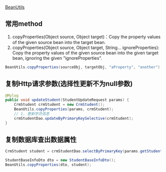 [BeanUtils](https://docs.spring.io/spring-framework/docs/current/javadoc-api/org/springframework/beans/BeanUtils.html)

## 常用method
1. copyProperties(Object source, Object target)：Copy the property values of the given source bean into the target bean.
2. 	copyProperties(Object source, Object target, String... ignoreProperties): Copy the property values of the given source bean into the given target bean, ignoring the given "ignoreProperties".
   ```java
   BeanUtils.copyProperties(sourceObj, targetObj, "aProperty", "another");
   ```

## 复制Http请求参数(选择性更新不为null参数)
```java
@Mylog
public void updateStudent(StudentUpdateRequest params) {
    CrmStudent crmStudent = new CrmStudent();
    BeanUtils.copyProperties(params, crmStudent);
    // 1. 更新学员信息
    crmStudentDao.updateByPrimaryKeySelective(crmStudent);
}
```


## 复制数据库查出数据属性
```java
CrmStudent student = crmStudentDao.selectByPrimaryKey(params.getStudentId());

StudentBaseInfoDto dto = new StudentBaseInfoDto();
BeanUtils.copyProperties(dto, student);
```